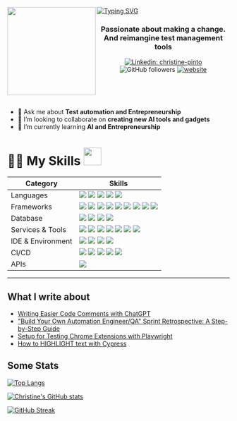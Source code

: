 <img align="left" width="200" height="200" src="https://github.com/Christine-Pinto/Christine-Pinto/blob/main/octochristine/octochristine.gif?raw=true"></a>

[![Typing SVG](https://readme-typing-svg.herokuapp.com?color=%2307181F&size=30&width=500&lines=Hello+%F0%9F%91%8B+%F0%9F%91%A9%E2%80%8D%2C+I'm+Christine)](https://git.io/typing-svg)
<h3 align="center">Passionate about making a change. And reimangine test management tools</h3>
<div align="center">
  
[![Linkedin: christine-pinto](https://img.shields.io/badge/_Christine-Pinto-blue?style=flat-square&logo=Linkedin&logoColor=white&link=https://www.linkedin.com/in/Christine-Pinto/)](https://www.linkedin.com/in/Christine-Pinto/)
![GitHub followers](https://img.shields.io/github/followers/Christine-Pinto?label=Follow&style=social)
[![website](https://img.shields.io/badge/Website-46a2f1.svg?&style=flat-square&logo=Google-Chrome&logoColor=white&link=https://www.epictestquest.com/)](https://www.epictestquest.com/)
  
</div>
<br><br><br>

- 💬 Ask me about **Test automation and Entrepreneurship**
- 👯 I’m looking to collaborate on **creating new AI tools and gadgets**
- 🌱 I’m currently learning **AI and Entrepreneurship**

# 👩‍💼 My Skills <img src='https://user-images.githubusercontent.com/74038190/206662607-d9e7591e-bbf9-42f9-9386-29efc927bc16.gif' width="40"> 

| Category        | Skills        |
|-----------------|---------------|
| Languages       | <img src="https://img.shields.io/badge/-javascript-F7DF1E?&style=for-the-badge&logo=javascript&logoColor=black" /> <img src="https://img.shields.io/badge/c%23-%23239120.svg?style=for-the-badge&logo=csharp&logoColor=white"> <img src="https://img.shields.io/badge/typescript-%23007ACC.svg?style=for-the-badge&logo=typescript&logoColor=white"> <img src="https://img.shields.io/badge/php-%23777BB4.svg?style=for-the-badge&logo=php&logoColor=white"> <img src="https://img.shields.io/badge/Python-3776AB?logo=python&logoColor=fff&style=for-the-badge">|
| Frameworks| <img src="https://img.shields.io/badge/Playwright-45ba4b?style=for-the-badge&logo=Playwright&logoColor=white" /> <img src="https://img.shields.io/badge/Cypress-17202C?style=for-the-badge&logo=cypress&logoColor=white" /> <img src="https://img.shields.io/badge/React-20232A?style=for-the-badge&logo=react&logoColor=61DAFB"/> <img src="https://img.shields.io/badge/TestCafe-36B6E5?logo=testcafe&logoColor=fff&style=for-the-badge" /> <img src="https://img.shields.io/badge/Mocha-8D6748?style=for-the-badge&logo=Mocha&logoColor=white" /> <img src="https://img.shields.io/badge/Selenium-43B02A?style=for-the-badge&logo=Selenium&logoColor=white" /> <img src="https://img.shields.io/badge/Node.js-339933?style=for-the-badge&logo=nodedotjs&logoColor=white"/> <img src="https://img.shields.io/badge/chai-A30701?style=for-the-badge&logo=chai&logoColor=white" /> <img src="https://img.shields.io/badge/.NET-5C2D91?style=for-the-badge&logo=.net&logoColor=white"> |
| Database | <img src="https://img.shields.io/badge/MongoDB-4EA94B?style=for-the-badge&logo=mongodb&logoColor=white"/> <img src="https://img.shields.io/badge/Oracle-F80000?style=for-the-badge&logo=oracle&logoColor=black" /> <img src="https://img.shields.io/badge/MySQL-005C84?style=for-the-badge&logo=mysql&logoColor=white"/> <img src="https://img.shields.io/badge/Microsoft%20SQL%20Server-CC2927?style=for-the-badge&logo=microsoft%20sql%20server&logoColor=white/">|
| Services & Tools| <img src="https://img.shields.io/badge/GitHub-000000?style=for-the-badge&logo=github&logoColor=white"/> <img src="https://img.shields.io/badge/Apache%20JMeter-D22128?logo=apachejmeter&logoColor=fff&style=for-the-badge"/> <img src="https://img.shields.io/badge/GIT-E44C30?style=for-the-badge&logo=git&logoColor=white"/> <img src="https://img.shields.io/badge/ChatGPT-74aa9c?style=for-the-badge&logo=openai&logoColor=white" /> <img src="https://img.shields.io/badge/Canva-%2300C4CC.svg?style=for-the-badge&logo=Canva&logoColor=white" /> <img src="https://img.shields.io/badge/Jira-0052CC?style=for-the-badge&logo=Jira&logoColor=white" /> <img src="https://img.shields.io/badge/gitlab-%23181717.svg?style=for-the-badge&logo=gitlab&logoColor=white">|
| IDE & Environment | <img src="https://img.shields.io/badge/VSCode-0078D4?style=for-the-badge&logo=visual%20studio%20code&logoColor=white" /> <img src="https://img.shields.io/badge/Atom-%2366595C.svg?style=for-the-badge&logo=atom&logoColor=white">  <img src="https://img.shields.io/badge/Eclipse-FE7A16.svg?style=for-the-badge&logo=Eclipse&logoColor=white">  <img src="https://img.shields.io/badge/Notepad++-90E59A.svg?style=for-the-badge&logo=notepad%2b%2b&logoColor=black">|
| CI/CD         | <img src="https://img.shields.io/badge/circleci-343434?style=for-the-badge&logo=circleci&logoColor=white" /> <img src="https://img.shields.io/badge/Jenkins-D24939?style=for-the-badge&logo=Jenkins&logoColor=white" /> <img src="https://img.shields.io/badge/github%20actions-%232671E5.svg?style=for-the-badge&logo=githubactions&logoColor=white" /> <img src="https://img.shields.io/badge/Docker-2CA5E0?style=for-the-badge&logo=docker&logoColor=white"/> <img src="https://img.shields.io/badge/travis%20ci-%232B2F33.svg?style=for-the-badge&logo=travis&logoColor=white"/>|
| APIs | <img src="https://img.shields.io/badge/Postman-FF6C37?style=for-the-badge&logo=Postman&logoColor=white" />  |

---

## What I write about

<!-- BLOG-POST-LIST:START -->
- [Writing Easier Code Comments with ChatGPT](https://dev.to/christinepinto/writing-easier-code-comments-with-chatgpt-3g89)
- [&quot;Build Your Own Automation Engineer/QA&quot; Sprint Retrospective: A Step-by-Step Guide](https://dev.to/christinepinto/build-your-own-automation-engineerqa-sprint-retrospective-a-step-by-step-guide-38op)
- [Setup for Testing Chrome Extensions with Playwright](https://dev.to/christinepinto/embarking-on-a-playwright-journey-testing-chrome-extensions-9p)
- [How to HIGHLIGHT text with Cypress](https://dev.to/christinepinto/how-to-highlight-text-with-cypress-43do)
<!-- BLOG-POST-LIST:END -->

## Some Stats

[![Top Langs](https://github-readme-stats.vercel.app/api/top-langs?username=Christine-Pinto&show_icons=true&locale=en&layout=compact)]()

[![Christine's GitHub stats](https://github-readme-stats.vercel.app/api?username=Christine-Pinto&show_icons=true&locale=en)]()

[![GitHub Streak](https://github-readme-streak-stats.herokuapp.com?user=Christine-Pinto&theme=tokyonight_duo)]()
